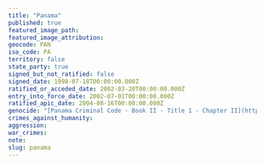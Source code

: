 ```yaml
---
title: "Panama"
published: true
featured_image_path:
featured_image_attribution:
geocode: PAN
iso_code: PA
territory: false
state_party: true
signed_but_not_ratified: false
signed_date: 1998-07-18T00:00:00.000Z
ratified_or_acceded_date: 2002-03-20T00:00:00.000Z
entry_into_force_date: 2002-07-01T00:00:00.000Z
ratified_apic_date: 2004-08-16T00:00:00.000Z
genocide: "[Panama Criminal Code - Book II - Title 1 - Chapter II](https://iccdb.hrlc.net/data/doc/356/)"
crimes_against_humanity:
aggression:
war_crimes:
note:
slug: panama
---
```

